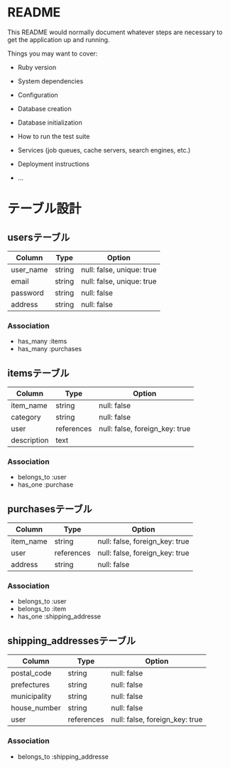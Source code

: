 # README

This README would normally document whatever steps are necessary to get the
application up and running.

Things you may want to cover:

* Ruby version

* System dependencies

* Configuration

* Database creation

* Database initialization

* How to run the test suite

* Services (job queues, cache servers, search engines, etc.)

* Deployment instructions

* ...

# テーブル設計

## usersテーブル

| Column    | Type   | Option                    |
| -------   | ------ | ------------------------- |
| user_name | string | null: false, unique: true |
| email     | string | null: false, unique: true |
| password  | string | null: false               |
| address   | string | null: false               |

### Association

- has_many :items
- has_many :purchases

## itemsテーブル

| Column      | Type       | Option                         |
| ----------- | ---------- | ------------------------------ |
| item_name   | string     | null: false                    |
| category    | string     | null: false                    |
| user        | references | null: false, foreign_key: true |
| description | text       |                                |

### Association

- belongs_to :user
- has_one :purchase

## purchasesテーブル

| Column      | Type       | Option                         |
| ----------- | ---------- | ------------------------------ |
| item_name   | string     | null: false, foreign_key: true |
| user        | references | null: false, foreign_key: true |
| address     | string     | null: false                    |

### Association

- belongs_to :user
- belongs_to :item
- has_one :shipping_addresse

## shipping_addressesテーブル

| Column       | Type       | Option                         |
| ------------ | ---------- | ------------------------------ |
| postal_code  | string     | null: false                    |
| prefectures  | string     | null: false                    |
| municipality | string     | null: false                    |
| house_number | string     | null: false                    |
| user         | references | null: false, foreign_key: true |

### Association

- belongs_to :shipping_addresse